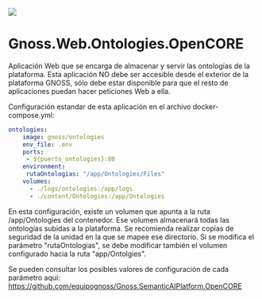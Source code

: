 ![](https://content.gnoss.ws/imagenes/proyectos/personalizacion/7e72bf14-28b9-4beb-82f8-e32a3b49d9d3/cms/logognossazulprincipal.png)

# Gnoss.Web.Ontologies.OpenCORE

Aplicación Web que se encarga de almacenar y servir las ontologías de la plataforma. Esta aplicación NO debe ser accesible desde el exterior de la plataforma GNOSS, sólo debe estar disponible para que el resto de aplicaciones puedan hacer peticiones Web a ella.

Configuración estandar de esta aplicación en el archivo docker-compose.yml: 

```yml
ontologies:
    image: gnoss/ontologies
    env_file: .env
    ports:
     - ${puerto_ontologies}:80
    environment:
     rutaOntologias: "/app/Ontologies/Files"
    volumes:
      - ./logs/ontologies:/app/logs
      - ./content/Ontologies:/app/Ontologies
```

En esta configuración, existe un volumen que apunta a la ruta /app/Ontologies del contenedor. Ese volumen almacenará todas las ontologías subidas a la plataforma. Se recomienda realizar copias de seguridad de la unidad en la que se mapee ese directorio. Si se modifica el parámetro "rutaOntologias", se debe modificar también el volumen configurado hacia la ruta "app/Ontolgies". 

Se pueden consultar los posibles valores de configuración de cada parámetro aquí: https://github.com/equipognoss/Gnoss.SemanticAIPlatform.OpenCORE
